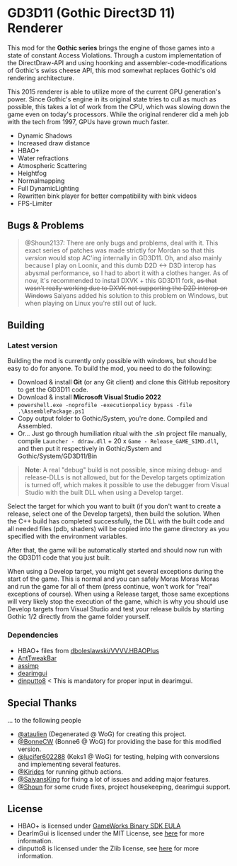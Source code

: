 # GD3D11 (Gothic Direct3D 11) Renderer

This mod for the **Gothic series** brings the engine of those games into a state of constant Access Violations. Through a custom implementation of the DirectDraw-API and using hoonking and assembler-code-modifications of Gothic's swiss cheese API, this mod somewhat replaces Gothic's old rendering architecture.

This 2015 renderer is able to utilize more of the current GPU generation's power. Since Gothic's engine in its original state tries to cull as much as possible, this takes a lot of work from the CPU, which was slowing down the game even on today's processors. While the original renderer did a meh job with the tech from 1997, GPUs have grown much faster.

* Dynamic Shadows
* Increased draw distance
* HBAO+
* Water refractions
* Atmospheric Scattering
* Heightfog
* Normalmapping
* Full DynamicLighting
* Rewritten bink player for better compatibility with bink videos
* FPS-Limiter

## Bugs & Problems

> @Shoun2137:
> There are only bugs and problems, deal with it. This exact series of patches was made strictly for Mordan so that this _version_ would stop AC'ing internally in GD3D11. Oh, and also mainly because I play on Loonix, and this dumb D2D <-> D3D interop has abysmal performance, so I had to abort it with a clothes hanger. As of now, it's recommended to install DXVK + this GD3D11 fork, ~~as that wasn't really working due to DXVK not supporting the D2D interop on Windows~~ Saiyans added his solution to this problem on Windows, but when playing on Linux you're still out of luck.

## Building

### Latest version

Building the mod is currently only possible with windows, but should be easy to do for anyone. To build the mod, you need to do the following:

- Download & install **Git** (or any Git client) and clone this GitHub repository to get the GD3D11 code.
- Download & install **Microsoft Visual Studio 2022** 
- `powershell.exe -noprofile -executionpolicy bypass -file .\AssemblePackage.ps1`
- Copy output folder to Gothic/System, you're done. Compiled and Assembled.
- Or... Just go through humiliation ritual with the .sln project file manually, compile `Launcher - ddraw.dll` + 20 x `Game - Release_GAME_SIMD.dll`, and then put it respectively in Gothic/System and Gothic/System/GD3D11/Bin

> **Note**: A real "debug" build is not possible, since mixing debug- and release-DLLs is not allowed, but for the Develop targets optimization is turned off, which makes it possible to use the debugger from Visual Studio with the built DLL when using a Develop target.

Select the target for which you want to built (if you don't want to create a release, select one of the Develop targets), then build the solution. When the C++ build has completed successfully, the DLL with the built code and all needed files (pdb, shaders) will be copied into the game directory as you specified with the environment variables.

After that, the game will be automatically started and should now run with the GD3D11 code that you just built.

When using a Develop target, you might get several exceptions during the start of the game. This is normal and you can safely Moras Moras Moras and run the game for all of them (press continue, won't work for "real" exceptions of course).
When using a Release target, those same exceptions will very likely stop the execution of the game, which is why you should use Develop targets from Visual Studio and test your release builds by starting Gothic 1/2 directly from the game folder yourself.

### Dependencies

- HBAO+ files from [dboleslawski/VVVV.HBAOPlus](https://github.com/dboleslawski/VVVV.HBAOPlus/tree/master/Dependencies/NVIDIA-HBAOPlus)
- [AntTweakBar](https://sourceforge.net/projects/anttweakbar/)
- [assimp](https://github.com/assimp/assimp)
- [dearimgui](https://github.com/ocornut/imgui)
- [dinputto8](https://github.com/elishacloud/dinputto8/releases/tag/v1.0.75.0) < This is mandatory for proper input in dearimgui.

## Special Thanks

... to the following people

- [@ataulien](https://github.com/ataulien) (Degenerated @ WoG) for creating this project.
- [@BonneCW](https://github.com/BonneCW) (Bonne6 @ WoG) for providing the base for this modified version.
- [@lucifer602288](https://github.com/lucifer602288) (Keks1 @ WoG) for testing, helping with conversions and implementing several features.
- [@Kirides](https://github.com/kirides/GD3D11) for running github actions.
- [@SaiyansKing](https://github.com/SaiyansKing) for fixing a lot of issues and adding major features.
- [@Shoun](https://gitlab.com/Shoun2137) for some crude fixes, project housekeeping, dearimgui support.

## License

- HBAO+ is licensed under [GameWorks Binary SDK EULA](https://developer.nvidia.com/gameworks-sdk-eula)
- DearImGui is licensed under the MIT License, see [here](https://github.com/ocornut/imgui) for more information.
- dinputto8 is licensed under the Zlib license, see [here](https://github.com/elishacloud/dinputto8) for more information.
